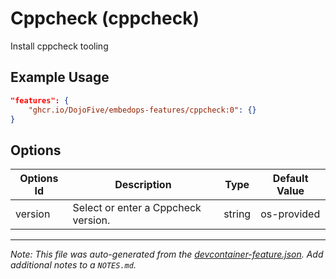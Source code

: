 
# Cppcheck (cppcheck)

Install cppcheck tooling

## Example Usage

```json
"features": {
    "ghcr.io/DojoFive/embedops-features/cppcheck:0": {}
}
```

## Options

| Options Id | Description | Type | Default Value |
|-----|-----|-----|-----|
| version | Select or enter a Cppcheck version. | string | os-provided |



---

_Note: This file was auto-generated from the [devcontainer-feature.json](https://github.com/DojoFive/embedops-features/blob/main/src/cppcheck/devcontainer-feature.json).  Add additional notes to a `NOTES.md`._
